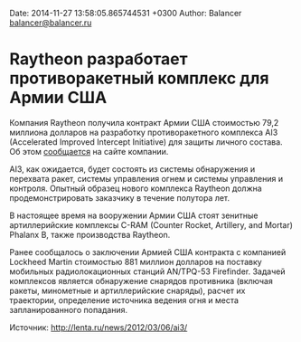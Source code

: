 Date: 2014-11-27 13:58:05.865744531 +0300
Author: Balancer <balancer@balancer.ru>

# Raytheon разработает противоракетный комплекс для Армии США

Компания Raytheon получила контракт Армии США стоимостью 79,2 миллиона
долларов на разработку противоракетного комплекса AI3 (Accelerated
Improved Intercept Initiative) для защиты личного состава. Об
этом [сообщается](http://raytheon.mediaroom.com/index.php?s=43&item=2050)
на сайте компании.

AI3, как ожидается, будет состоять из системы обнаружения и перехвата
ракет, системы управления огнем и системы управления и контроля. Опытный
образец нового комплекса Raytheon должна продемонстрировать заказчику в
течение полутора лет.

В настоящее время на вооружении Армии США стоят зенитные артиллерийские
комплексы C-RAM (Counter Rocket, Artillery, and Mortar) Phalanx B, также
производства Raytheon.

Ранее сообщалось о заключении Армией США контракта с компанией
Lockheed Martin стоимостью 881 миллион долларов на поставку мобильных
радиолокационных станций AN/TPQ-53 Firefinder. Задачей комплексов
является обнаружение снарядов противника (включая ракеты, минометные и
артиллерийские снаряды), расчет их траектории, определение источника
ведения огня и места запланированного попадания.

Источник: http://lenta.ru/news/2012/03/06/ai3/
